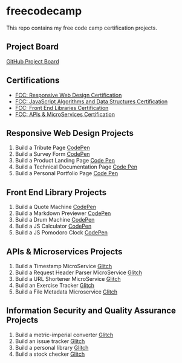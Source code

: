 # freecodecamp
This repo contains my free code camp certification projects. 

## Project Board

[GitHub Project Board](https://github.com/jpvajda/freecodecamp/projects/1)

## Certifications 

- [FCC: Responsive Web Design Certification](https://www.freecodecamp.org/certification/jpvajda/responsive-web-design)
- [FCC: JavaScript Algorithms and Data Structures Certification](https://www.freecodecamp.org/certification/jpvajda/javascript-algorithms-and-data-structures)
- [FCC: Front End Libraries Certification](https://www.freecodecamp.org/certification/jpvajda/front-end-libraries)
- [FCC: APIs & MicroServices Certification](https://www.freecodecamp.org/certification/jpvajda/apis-and-microservices)

## Responsive Web Design Projects 

1. Build a Tribute Page [CodePen](https://codepen.io/jpvajda/pen/eYYrOJe)
2. Build a Survey Form [CodePen](https://codepen.io/jpvajda/pen/BaaxybB)
3. Build a Product Landing Page [Code Pen](https://codepen.io/jpvajda/pen/GRRdwXv)
4. Build a Technical Documentation Page [Code Pen](https://codepen.io/jpvajda/pen/xxxjoVN)
5. Build a Personal Portfolio Page [Code Pen](https://codepen.io/jpvajda/pen/rNNKzxN)

## Front End Library Projects 

1. Build a Quote Machine [CodePen](https://codepen.io/jpvajda/pen/ExaxeYL)
2. Build a Markdown Previewer [CodePen](https://codepen.io/jpvajda/pen/wvBaWBx)
3. Build a Drum Machine [CodePen](https://codepen.io/jpvajda/pen/LYEpLvj)
4. Build a JS Calculator [CodePen](https://codepen.io/jpvajda/pen/yLyOoeW)
5. Build a JS Pomodoro Clock [CodePen](https://codepen.io/jpvajda/pen/zYxKpbG)


## APIs & Microservices Projects 

1. Build a Timestamp MicroService [Glitch](https://fcc-microservice-project-jv.glitch.me)
2. Build a Request Header Parser MicroService [Glitch](https://fcc-microservice-project2-jv.glitch.me)
3. Build a URL Shortener MicroService [Glitch](https://fcc-microservice-project3-jv.glitch.me)
4. Build an Exercise Tracker [Glitch](https://fcc-microservice-project4-jv.glitch.me)
5. Build a File Metadata Microservice [Glitch](https://fcc-microservice-project5-jv.glitch.me)

## Information Security and Quality Assurance Projects

1. Build a metric-imperial converter [Glitch](https://fcc-metric-imperial-converter-jv.glitch.me)
2. Build an issue tracker [Glitch](https://fcc-issue-tracker-jv.glitch.me)
3. Build a personal library [Glitch](https://fcc-is-qa-personal-library-jv.glitch.me)
4. Build a stock checker [Glitch](https://fcc-stockprice-checker-jv.glitch.me)